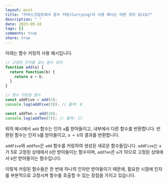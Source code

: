 ```yaml
---
layout: post
title: "자바스크립트에서 함수 커링(Currying)의 사용 예시는 어떤 것이 있나요?"
description: " "
date: 2023-09-18
tags: []
comments: true
share: true
---
```


아래는 함수 커링의 사용 예시입니다.

```javascript
// 고정된 인자를 갖는 함수 정의
function add(a) {
  return function(b) {
    return a + b;
  }
}

// 함수 커링된 함수
const addFive = add(5);
console.log(addFive(3)); // 출력: 8

const addTen = add(10);
console.log(addTen(7)); // 출력: 17
```

위의 예시에서 `add` 함수는 인자 `a`를 받아들이고, 내부에서 다른 함수를 반환합니다. 반환된 함수는 인자 `b`를 받아들이고, `a + b`의 결과를 반환합니다.

`addFive`와 `addTen`은 `add` 함수를 커링하여 생성된 새로운 함수들입니다. `addFive`는 `a`가 5로 고정된 상태에서 `b`만 받아들이는 함수이며, `addTen`은 `a`가 10으로 고정된 상태에서 `b`만 받아들이는 함수입니다.

이렇게 커링된 함수들은 한 번에 하나의 인자만 받아들이기 때문에, 필요한 시점에 인자를 부분적으로 고정시켜 함수를 호출할 수 있는 장점을 가지고 있습니다.